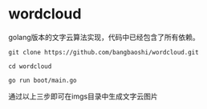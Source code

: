 # wordcloud
golang版本的文字云算法实现，代码中已经包含了所有依赖。

````
git clone https://github.com/bangbaoshi/wordcloud.git

cd wordcloud

go run boot/main.go

````

通过以上三步即可在imgs目录中生成文字云图片
